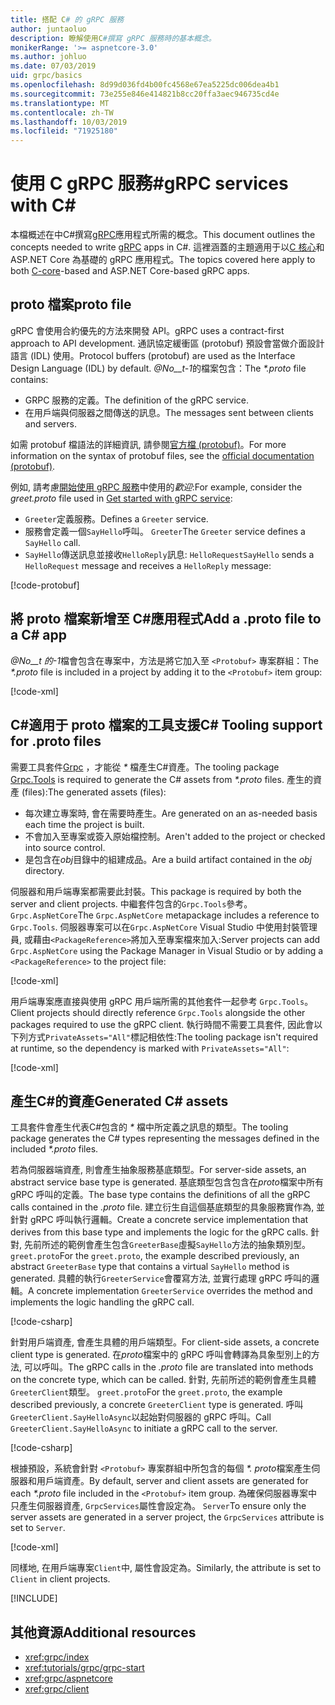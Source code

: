 ```yaml
---
title: 搭配 C# 的 gRPC 服務
author: juntaoluo
description: 瞭解使用C#撰寫 gRPC 服務時的基本概念。
monikerRange: '>= aspnetcore-3.0'
ms.author: johluo
ms.date: 07/03/2019
uid: grpc/basics
ms.openlocfilehash: 8d99d036fd4b00fc4568e67ea5225dc006dea4b1
ms.sourcegitcommit: 73e255e846e414821b8cc20ffa3aec946735cd4e
ms.translationtype: MT
ms.contentlocale: zh-TW
ms.lasthandoff: 10/03/2019
ms.locfileid: "71925180"
---
```

# <a name="grpc-services-with-c"></a><span data-ttu-id="cd8ed-103">使用 C gRPC 服務\#</span><span class="sxs-lookup"><span data-stu-id="cd8ed-103">gRPC services with C\#</span></span>

<span data-ttu-id="cd8ed-104">本檔概述在中C#撰寫[gRPC](https://grpc.io/docs/guides/)應用程式所需的概念。</span><span class="sxs-lookup"><span data-stu-id="cd8ed-104">This document outlines the concepts needed to write [gRPC](https://grpc.io/docs/guides/) apps in C#.</span></span> <span data-ttu-id="cd8ed-105">這裡涵蓋的主題適用于以[C 核心](https://grpc.io/blog/grpc-stacks)和 ASP.NET Core 為基礎的 gRPC 應用程式。</span><span class="sxs-lookup"><span data-stu-id="cd8ed-105">The topics covered here apply to both [C-core](https://grpc.io/blog/grpc-stacks)-based and ASP.NET Core-based gRPC apps.</span></span>

## <a name="proto-file"></a><span data-ttu-id="cd8ed-106">proto 檔案</span><span class="sxs-lookup"><span data-stu-id="cd8ed-106">proto file</span></span>

<span data-ttu-id="cd8ed-107">gRPC 會使用合約優先的方法來開發 API。</span><span class="sxs-lookup"><span data-stu-id="cd8ed-107">gRPC uses a contract-first approach to API development.</span></span> <span data-ttu-id="cd8ed-108">通訊協定緩衝區 (protobuf) 預設會當做介面設計語言 (IDL) 使用。</span><span class="sxs-lookup"><span data-stu-id="cd8ed-108">Protocol buffers (protobuf) are used as the Interface Design Language (IDL) by default.</span></span> <span data-ttu-id="cd8ed-109">*@No__t-1*的檔案包含：</span><span class="sxs-lookup"><span data-stu-id="cd8ed-109">The *\*.proto* file contains:</span></span>

* <span data-ttu-id="cd8ed-110">GRPC 服務的定義。</span><span class="sxs-lookup"><span data-stu-id="cd8ed-110">The definition of the gRPC service.</span></span>
* <span data-ttu-id="cd8ed-111">在用戶端與伺服器之間傳送的訊息。</span><span class="sxs-lookup"><span data-stu-id="cd8ed-111">The messages sent between clients and servers.</span></span>

<span data-ttu-id="cd8ed-112">如需 protobuf 檔語法的詳細資訊, 請參閱[官方檔 (protobuf)](https://developers.google.com/protocol-buffers/docs/proto3)。</span><span class="sxs-lookup"><span data-stu-id="cd8ed-112">For more information on the syntax of protobuf files, see the [official documentation (protobuf)](https://developers.google.com/protocol-buffers/docs/proto3).</span></span>

<span data-ttu-id="cd8ed-113">例如, 請考慮[開始使用 gRPC 服務](xref:tutorials/grpc/grpc-start)中使用的*歡迎*:</span><span class="sxs-lookup"><span data-stu-id="cd8ed-113">For example, consider the *greet.proto* file used in [Get started with gRPC service](xref:tutorials/grpc/grpc-start):</span></span>

* <span data-ttu-id="cd8ed-114">`Greeter`定義服務。</span><span class="sxs-lookup"><span data-stu-id="cd8ed-114">Defines a `Greeter` service.</span></span>
* <span data-ttu-id="cd8ed-115">服務會定義一個`SayHello`呼叫。 `Greeter`</span><span class="sxs-lookup"><span data-stu-id="cd8ed-115">The `Greeter` service defines a `SayHello` call.</span></span>
* <span data-ttu-id="cd8ed-116">`SayHello`傳送訊息並接收`HelloReply`訊息: `HelloRequest`</span><span class="sxs-lookup"><span data-stu-id="cd8ed-116">`SayHello` sends a `HelloRequest` message and receives a `HelloReply` message:</span></span>

[!code-protobuf[](~/tutorials/grpc/grpc-start/sample/GrpcGreeter/Protos/greet.proto)]

## <a name="add-a-proto-file-to-a-c-app"></a><span data-ttu-id="cd8ed-117">將 proto 檔案新增至 C\#應用程式</span><span class="sxs-lookup"><span data-stu-id="cd8ed-117">Add a .proto file to a C\# app</span></span>

<span data-ttu-id="cd8ed-118">*@No__t 的-1*檔會包含在專案中，方法是將它加入至 `<Protobuf>` 專案群組：</span><span class="sxs-lookup"><span data-stu-id="cd8ed-118">The *\*.proto* file is included in a project by adding it to the `<Protobuf>` item group:</span></span>

[!code-xml[](~/tutorials/grpc/grpc-start/sample/GrpcGreeter/GrpcGreeter.csproj?highlight=2&range=7-9)]

## <a name="c-tooling-support-for-proto-files"></a><span data-ttu-id="cd8ed-119">C#適用于 proto 檔案的工具支援</span><span class="sxs-lookup"><span data-stu-id="cd8ed-119">C# Tooling support for .proto files</span></span>

<span data-ttu-id="cd8ed-120">需要工具套件[Grpc](https://www.nuget.org/packages/Grpc.Tools/) ，才能從 *\** 檔產生C#資產。</span><span class="sxs-lookup"><span data-stu-id="cd8ed-120">The tooling package [Grpc.Tools](https://www.nuget.org/packages/Grpc.Tools/) is required to generate the C# assets from *\*.proto* files.</span></span> <span data-ttu-id="cd8ed-121">產生的資產 (files):</span><span class="sxs-lookup"><span data-stu-id="cd8ed-121">The generated assets (files):</span></span>

* <span data-ttu-id="cd8ed-122">每次建立專案時, 會在需要時產生。</span><span class="sxs-lookup"><span data-stu-id="cd8ed-122">Are generated on an as-needed basis each time the project is built.</span></span>
* <span data-ttu-id="cd8ed-123">不會加入至專案或簽入原始檔控制。</span><span class="sxs-lookup"><span data-stu-id="cd8ed-123">Aren't added to the project or checked into source control.</span></span>
* <span data-ttu-id="cd8ed-124">是包含在*obj*目錄中的組建成品。</span><span class="sxs-lookup"><span data-stu-id="cd8ed-124">Are a build artifact contained in the *obj* directory.</span></span>

<span data-ttu-id="cd8ed-125">伺服器和用戶端專案都需要此封裝。</span><span class="sxs-lookup"><span data-stu-id="cd8ed-125">This package is required by both the server and client projects.</span></span> <span data-ttu-id="cd8ed-126">中繼套件包含的`Grpc.Tools`參考。 `Grpc.AspNetCore`</span><span class="sxs-lookup"><span data-stu-id="cd8ed-126">The `Grpc.AspNetCore` metapackage includes a reference to `Grpc.Tools`.</span></span> <span data-ttu-id="cd8ed-127">伺服器專案可以在`Grpc.AspNetCore` Visual Studio 中使用封裝管理員, 或藉由`<PackageReference>`將加入至專案檔來加入:</span><span class="sxs-lookup"><span data-stu-id="cd8ed-127">Server projects can add `Grpc.AspNetCore` using the Package Manager in Visual Studio or by adding a `<PackageReference>` to the project file:</span></span>

[!code-xml[](~/tutorials/grpc/grpc-start/sample/GrpcGreeter/GrpcGreeter.csproj?highlight=1&range=12)]

<span data-ttu-id="cd8ed-128">用戶端專案應直接與使用 gRPC 用戶端所需的其他套件一起參考 `Grpc.Tools`。</span><span class="sxs-lookup"><span data-stu-id="cd8ed-128">Client projects should directly reference `Grpc.Tools` alongside the other packages required to use the gRPC client.</span></span> <span data-ttu-id="cd8ed-129">執行時間不需要工具套件, 因此會以下列方式`PrivateAssets="All"`標記相依性:</span><span class="sxs-lookup"><span data-stu-id="cd8ed-129">The tooling package isn't required at runtime, so the dependency is marked with `PrivateAssets="All"`:</span></span>

[!code-xml[](~/tutorials/grpc/grpc-start/sample/GrpcGreeterClient/GrpcGreeterClient.csproj?highlight=3&range=9-11)]

## <a name="generated-c-assets"></a><span data-ttu-id="cd8ed-130">產生C#的資產</span><span class="sxs-lookup"><span data-stu-id="cd8ed-130">Generated C# assets</span></span>

<span data-ttu-id="cd8ed-131">工具套件會產生代表C#包含的 *\** 檔中所定義之訊息的類型。</span><span class="sxs-lookup"><span data-stu-id="cd8ed-131">The tooling package generates the C# types representing the messages defined in the included *\*.proto* files.</span></span>

<span data-ttu-id="cd8ed-132">若為伺服器端資產, 則會產生抽象服務基底類型。</span><span class="sxs-lookup"><span data-stu-id="cd8ed-132">For server-side assets, an abstract service base type is generated.</span></span> <span data-ttu-id="cd8ed-133">基底類型包含包含在*proto*檔案中所有 gRPC 呼叫的定義。</span><span class="sxs-lookup"><span data-stu-id="cd8ed-133">The base type contains the definitions of all the gRPC calls contained in the *.proto* file.</span></span> <span data-ttu-id="cd8ed-134">建立衍生自這個基底類型的具象服務實作為, 並針對 gRPC 呼叫執行邏輯。</span><span class="sxs-lookup"><span data-stu-id="cd8ed-134">Create a concrete service implementation that derives from this base type and implements the logic for the gRPC calls.</span></span> <span data-ttu-id="cd8ed-135">針對, 先前所述的範例會產生包含`GreeterBase`虛擬`SayHello`方法的抽象類別型。 `greet.proto`</span><span class="sxs-lookup"><span data-stu-id="cd8ed-135">For the `greet.proto`, the example described previously, an abstract `GreeterBase` type that contains a virtual `SayHello` method is generated.</span></span> <span data-ttu-id="cd8ed-136">具體的執行`GreeterService`會覆寫方法, 並實行處理 gRPC 呼叫的邏輯。</span><span class="sxs-lookup"><span data-stu-id="cd8ed-136">A concrete implementation `GreeterService` overrides the method and implements the logic handling the gRPC call.</span></span>

[!code-csharp[](~/tutorials/grpc/grpc-start/sample/GrpcGreeter/Services/GreeterService.cs?name=snippet)]

<span data-ttu-id="cd8ed-137">針對用戶端資產, 會產生具體的用戶端類型。</span><span class="sxs-lookup"><span data-stu-id="cd8ed-137">For client-side assets, a concrete client type is generated.</span></span> <span data-ttu-id="cd8ed-138">在*proto*檔案中的 gRPC 呼叫會轉譯為具象型別上的方法, 可以呼叫。</span><span class="sxs-lookup"><span data-stu-id="cd8ed-138">The gRPC calls in the *.proto* file are translated into methods on the concrete type, which can be called.</span></span> <span data-ttu-id="cd8ed-139">針對, 先前所述的範例會產生具體`GreeterClient`類型。 `greet.proto`</span><span class="sxs-lookup"><span data-stu-id="cd8ed-139">For the `greet.proto`, the example described previously, a concrete `GreeterClient` type is generated.</span></span> <span data-ttu-id="cd8ed-140">呼叫`GreeterClient.SayHelloAsync`以起始對伺服器的 gRPC 呼叫。</span><span class="sxs-lookup"><span data-stu-id="cd8ed-140">Call `GreeterClient.SayHelloAsync` to initiate a gRPC call to the server.</span></span>

[!code-csharp[](~/tutorials/grpc/grpc-start/sample/GrpcGreeterClient/Program.cs?name=snippet)]

<span data-ttu-id="cd8ed-141">根據預設，系統會針對 `<Protobuf>` 專案群組中所包含的每個 *\*. proto*檔案產生伺服器和用戶端資產。</span><span class="sxs-lookup"><span data-stu-id="cd8ed-141">By default, server and client assets are generated for each *\*.proto* file included in the `<Protobuf>` item group.</span></span> <span data-ttu-id="cd8ed-142">為確保伺服器專案中只產生伺服器資產, `GrpcServices`屬性會設定為。 `Server`</span><span class="sxs-lookup"><span data-stu-id="cd8ed-142">To ensure only the server assets are generated in a server project, the `GrpcServices` attribute is set to `Server`.</span></span>

[!code-xml[](~/tutorials/grpc/grpc-start/sample/GrpcGreeter/GrpcGreeter.csproj?highlight=2&range=7-9)]

<span data-ttu-id="cd8ed-143">同樣地, 在用戶端專案`Client`中, 屬性會設定為。</span><span class="sxs-lookup"><span data-stu-id="cd8ed-143">Similarly, the attribute is set to `Client` in client projects.</span></span>

[!INCLUDE[](~/includes/gRPCazure.md)]

## <a name="additional-resources"></a><span data-ttu-id="cd8ed-144">其他資源</span><span class="sxs-lookup"><span data-stu-id="cd8ed-144">Additional resources</span></span>

* <xref:grpc/index>
* <xref:tutorials/grpc/grpc-start>
* <xref:grpc/aspnetcore>
* <xref:grpc/client>
